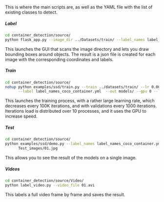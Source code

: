 This is where the main scripts are, as well as the YAML file with the list of existing classes to detect.


##### Label
```bash
cd container_detection/source/
python flask_app.py --image_dir ../Datasets/train/ --label_names label_names_coco_container.yml --file_ext jpg
```
This launches the GUI that scans the image directory and lets you draw bounding boxes around objects. The result is a json file is created for each image with the corresponding coordinates and labels.

##### Train
```bash
cd container_detection/source/
nohup python examples/ssd/train.py --train ../datasets/train/ --lr 0.0001 --step_size 100000  --val ../datasets/validation/ \
      --label label_names_coco_container.yml  --out models/ --gpu 0 --loaderjob 10 --iteration 1000000 --val_iteration 1000 &
```
This launches the training process, with a rather large learning rate, which decreases every 100K iterations, and with validations every 1000 iterations. Iterations load is distributed over 10 processes, and it uses the GPU to increase speed.

##### Test
```bash 
cd container_detection/source/
python examples/ssd/demo.py --label_names label_names_coco_container.yml --gpu 0 --pretrained_model models/model_iter_3000 \
      Test_images/01.jpg
```
This allows you to see the result of the models on a single image.

##### Videos
```bash
cd container_detection/source/Video/
python label_video.py --video_file 01.avi
```
This labels a full video frame by frame and saves the result.
